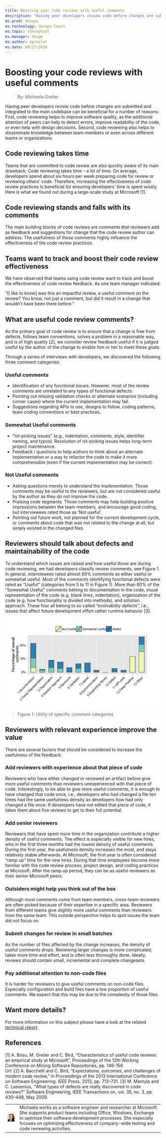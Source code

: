 ```yaml
---
title: Boosting your code reviews with useful comments
description: "Having peer developers review code before changes are submitted and integrated to the main codebase can be beneficial for a number of reasons: First, code reviewing helps to improve software quality, as the additional attention of peers can help to detect errors, improve readability of the code, or even help with design decisions. Second, code reviewing also helps to disseminate knowledge between team members or even across different teams or organizations."
ms.prod: devops
ms.technology: devops-learn
ms.topic: conceptual
ms.manager: douge
ms.author: mgreiler
ms.date: 09/27/2016
---
```


# Boosting your code reviews with useful comments
> By: Michaela Greiler

Having peer developers review code before changes are submitted and
integrated to the main codebase can be beneficial for a number of
reasons: First, code reviewing helps to improve software quality, as the
additional attention of peers can help to detect errors, improve
readability of the code, or even help with design decisions. Second,
code reviewing also helps to disseminate knowledge between team members
or even across different teams or organizations.

## Code reviewing takes time
Teams that are committed to code review are also quickly aware of its
main drawback: Code reviewing takes time – a lot of time. On average,
developers spend about six hours per week preparing code for review or
reviewing others’ code. Therefore, increasing the effectiveness of code
review practices is beneficial for ensuring developers’ time is spent
wisely. Here is what we found out during a large-scale study at
Microsoft \[1\].

## Code reviewing stands and falls with its comments
The main building blocks of code reviews are comments that reviewers add
as feedback and suggestions for change that the code review author can
address. The usefulness of those comments highly influence the
effectiveness of the code review practices.

## Teams want to track and boost their code review effectiveness
We have observed that teams using code review want to track and boost
the effectiveness of code review feedback. As one team manager
indicated:

“\[I like to know\] was this an impactful review, a useful comment on
the review? You know, not just a comment, but did it result in a change
that wouldn’t have been there before.”

## What are useful code review comments?
As the primary goal of code review is to ensure that a change is free
from defects, follows team conventions, solves a problem in a reasonable
way, and is of high quality \[2\], we consider review feedback useful if
it is judged useful by the author of the change to enable him or her to
meet these goals.

Through a series of interviews with developers, we discovered the
following three comment categories:

### Useful comments

- Identification of any functional issues. However, most of the review comments are unrelated to any types of functional defects.
- Pointing out missing validation checks or alternate scenarios (including corner cases) where the current implementation may fail.
- Suggestions regarding APIs to use, designs to follow, coding patterns, team coding conventions or best practices.

### Somewhat Useful comments

- “nit-picking issues” (e.g., indentation, comments, style, identifier naming, and typos). Resolution of nit-picking issues helps long-term
    project maintenance.
- Feedback / questions to help authors to think about an alternate implementation or a way to refactor the code to make it more comprehensible (even if the current implementation may be correct).

### Not Useful comments

- Asking questions merely to understand the implementation. Those comments may be useful to the reviewers, but are not considered useful by the author as they do not improve the code.
- Praising code segments. Those comments may help building positive impressions between the team members, and encourage good coding, but interviewees rated those as ‘Not useful’.
- Pointing out future work, not planned for the current development cycle, or comments about code that was not related to the change at all, but simply existed in the changed files.

## Reviewers should talk about defects and maintainability of the code
To understand which issues are raised and how useful those are during code reviewing, we had developers classify review comments, see Figure 1. In general, interviewees rated almost 69% comments as either useful
or somewhat useful. Most of the comments identifying functional defects
were rated as “Useful” (categories from 5 to 11 in Figure 1). More than
60% of the “Somewhat Useful” comments belong to documentation in the
code, visual representation of the code (e.g. blank lines, indentation),
organization of the code (e.g. how functionality is divided into
methods), and solution approach. These four all belong to so called
“evolvability defects”, i.e., issues that affect future development
effort rather runtime behavior \[3\].

![Utility of specific comment classifications](../_img/usefulness-of-comments.png)  
> Figure 1: Utility of specific comment categories

## Reviewers with relevant experience improve the value
There are several factors that should be considered to increase the
usefulness of the feedback:

### Add reviewers with experience about that piece of code
Reviewers who have either changed or reviewed an artifact before give
more useful comments than reviewers unexperienced with that piece of
code. Interestingly, to be able to give more useful comments, it is
enough to have changed that code once, i.e., developers who had changed
a file ten times had the same usefulness density as developers how had
only changed a file once. If developers have not edited that piece of
code, it takes them about five reviews to get to their full potential.

### Add senior reviewers
Reviewers that have spent more time in the organization contribute a
higher density of useful comments. The effect is especially visible for
new hires, who in the first three months had the lowest density of
useful comments. During the first year, the usefulness density increases
the most, and stays relatively stable afterwards. At Microsoft, the
first year is often considered “ramp up” time for the new hires. During
that time employees become more familiar with the code review process,
project design, and coding practices at Microsoft. After the ramp up
period, they can be as useful reviewers as their senior Microsoft peers.

### Outsiders might help you think out of the box
Although most comments come from team members, cross-team reviewers are
often picked because of their expertise in a specific area. Reviewers
from different teams give slightly more useful comments than reviewers
from the same team. This outside perspective helps to spot issues the
team did not focus on.

### Submit changes for review in small batches
As the number of files affected by the change increases, the density of
useful comments drops. Reviewing larger changes is more complicated,
takes more time and effort, and is often less thoroughly done. Ideally,
reviews should contain small, incremental and complete changesets.

### Pay additional attention to non-code files
It is harder for reviewers to give useful comments on non-code files.
Especially configuration and build files have a low proportion of useful
comments. We expect that this may be due to the complexity of those
files.

## Want more details?
For more information on this subject please have a look at the related
[technical report](https://www.microsoft.com/research/wp-content/uploads/2016/02/bosu2015useful.pdf).

## References
\[1\] A. Bosu, M. Greiler and C. Bird, “Characteristics of useful code
reviews: an empirical study at Microsoft”, Proceedings of the 12th
Working Conference on Mining Software Repositories, pp. 146-156  
Url:
\[2\] A. Bacchelli and C. Bird, “Expectations, outcomes, and challenges
of modern code review,” in Proceedings of the 2013 International
Conference on Software Engineering. IEEE Press, 2013, pp. 712–721.
\[3\] M. Mantyla and C. Lassenius, “What types of defects are really
discovered in code reviews?” Software Engineering, IEEE Transactions on,
vol. 35, no. 3, pp. 430–448, May 2009.

|             |                           |
|-------------|---------------------------|
|![Michaela Greiler](../_img/michaelagreiler2_avatar_1502929123-130x130.jpg)|Michaela works as a software engineer and researcher at Microsoft. She supports product teams including Office, Windows, Exchange to optimize their software development processes. She especially focuses on optimizing effectiveness of company-wide testing and code reviewing activities. |